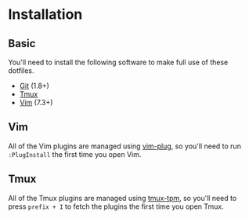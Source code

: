 # Installation

## Basic 
You'll need to install the following software to make full use of these dotfiles.

- [Git](http://git-scm.com/) (1.8+)
- [Tmux](http://tmux.sourceforge.net/)
- [Vim](http://www.vim.org/) (7.3+)

## Vim
All of the Vim plugins are managed using [vim-plug](https://github.com/junegunn/vim-plug), so you'll need to run `:PlugInstall` the first time you open Vim.

## Tmux
All of the Tmux plugins are managed using [tmux-tpm](https://github.com/tmux-plugins/tpm), so you'll need to press `prefix + I` to fetch the plugins the first time you open Tmux.
